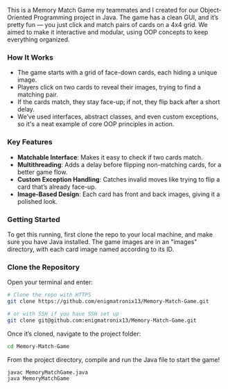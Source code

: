 This is a Memory Match Game my teammates and I created for our Object-Oriented Programming project in Java. The game has a clean GUI, and it’s pretty fun — you just click and match pairs of cards on a 4x4 grid. We aimed to make it interactive and modular, using OOP concepts to keep everything organized.

### How It Works
- The game starts with a grid of face-down cards, each hiding a unique image.
- Players click on two cards to reveal their images, trying to find a matching pair.
- If the cards match, they stay face-up; if not, they flip back after a short delay.
- We’ve used interfaces, abstract classes, and even custom exceptions, so it's a neat example of core OOP principles in action.

### Key Features
- **Matchable Interface**: Makes it easy to check if two cards match.
- **Multithreading**: Adds a delay before flipping non-matching cards, for a better game flow.
- **Custom Exception Handling**: Catches invalid moves like trying to flip a card that’s already face-up.
- **Image-Based Design**: Each card has front and back images, giving it a polished look.

### Getting Started
To get this running, first clone the repo to your local machine, and make sure you have Java installed. The game images are in an "images" directory, with each card image named according to its ID.

### Clone the Repository
Open your terminal and enter:

```bash
# Clone the repo with HTTPS
git clone https://github.com/enigmatronix13/Memory-Match-Game.git

# or with SSH if you have SSH set up
git clone git@github.com:enigmatronix13/Memory-Match-Game.git
```

Once it’s cloned, navigate to the project folder:

```bash
cd Memory-Match-Game
```

From the project directory, compile and run the Java file to start the game!

```bash
javac MemoryMatchGame.java
java MemoryMatchGame
